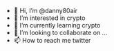 - 👋 Hi, I’m @danny80air
- 👀 I’m interested in crypto
- 🌱 I’m currently learning crypto
- 💞️ I’m looking to collaborate on ...
- 📫 How to reach me twitter

<!---
danny80air/danny80air is a ✨ special ✨ repository because its `README.md` (this file) appears on your GitHub profile.
You can click the Preview link to take a look at your changes.
--->
